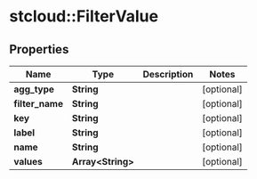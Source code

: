 # stcloud::FilterValue

## Properties
| Name            | Type                    | Description | Notes      |
| --------------- | ----------------------- | ----------- | ---------- |
| **agg_type**    | **String**              |             | [optional] |
| **filter_name** | **String**              |             | [optional] |
| **key**         | **String**              |             | [optional] |
| **label**       | **String**              |             | [optional] |
| **name**        | **String**              |             | [optional] |
| **values**      | **Array&lt;String&gt;** |             | [optional] |
